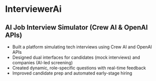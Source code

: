 # InterviewerAi
## AI Job Interview Simulator (Crew AI & OpenAI APIs)
- Built a platform simulating tech interviews using Crew AI and OpenAI APIs
- Designed dual interfaces for candidates (mock interviews) and companies (AI-led screening)
- Created dynamic, role-specific questions with real-time feedback
- Improved candidate prep and automated early-stage hiring